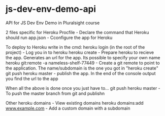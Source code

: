 # js-dev-env-demo-api
API for JS Dev Env Demo in Pluralsight course

2 files specific for Heroku
Procfile - Declare the command that Heroku should run
app.json -  Cconfigure the app for Heroku

To deploy to Heroku write in the cmd: 
heroku login (in the root of the project) - Log you in to heroku
heroku create  - Prepare heroku to recieve the app. Generates an url for the app. Its possible to specify your own name
heroku git:remote -a nameless-shelf-77449 - Create a git remote to point to the application. The name/subdomain is the one you got in "heroku create"
git push heroku master - publish the app. In the end of the console output you find the url to the app

When all the above is done once you just have to...
git push heroku master - To push the master branch from git and publishn


Other
heroku domains - View existing domains
heroku domains:add www.example.com - Add a custom domain with a subdomain